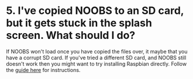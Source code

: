 # 5. I've copied NOOBS to an SD card, but it gets stuck in the splash screen. What should I do?

If NOOBS won't load once you have copied the files over, it maybe that you have a corrupt SD card.
If you've tried a different SD card, and NOOBS still doesn't work then you might want to try installing Raspbian directly. Follow the [guide here](https://www.raspberrypi.org/learning/help-software-guide/quickstart) for instructions.
